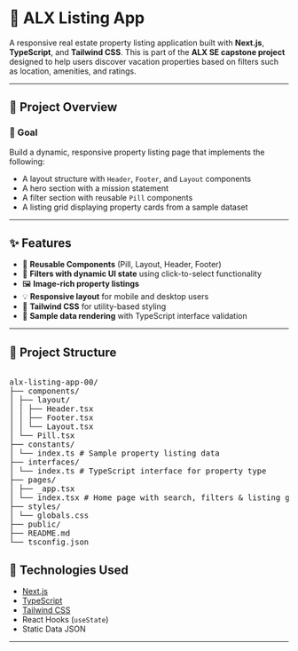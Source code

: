 # 🏡 ALX Listing App

A responsive real estate property listing application built with **Next.js**, **TypeScript**, and **Tailwind CSS**. This is part of the **ALX SE capstone project** designed to help users discover vacation properties based on filters such as location, amenities, and ratings.

---

## 📌 Project Overview

### 🎯 Goal
Build a dynamic, responsive property listing page that implements the following:
- A layout structure with `Header`, `Footer`, and `Layout` components
- A hero section with a mission statement
- A filter section with reusable `Pill` components
- A listing grid displaying property cards from a sample dataset


---

## ✨ Features

- 🔧 **Reusable Components** (Pill, Layout, Header, Footer)
- 🎯 **Filters with dynamic UI state** using click-to-select functionality
- 🖼️ **Image-rich property listings**
- 💡 **Responsive layout** for mobile and desktop users
- 🚀 **Tailwind CSS** for utility-based styling
- 🔁 **Sample data rendering** with TypeScript interface validation

---

## 📁 Project Structure
<pre>

alx-listing-app-00/
├── components/
│ ├── layout/
│ │ ├── Header.tsx
│ │ ├── Footer.tsx
│ │ └── Layout.tsx
│ └── Pill.tsx
├── constants/
│ └── index.ts # Sample property listing data
├── interfaces/
│ └── index.ts # TypeScript interface for property type
├── pages/
│ ├── _app.tsx
│ └── index.tsx # Home page with search, filters & listing grid
├── styles/
│ └── globals.css
├── public/
├── README.md
└── tsconfig.json
</pre>

## 🎨 Technologies Used

- [Next.js](https://nextjs.org/)
- [TypeScript](https://www.typescriptlang.org/)
- [Tailwind CSS](https://tailwindcss.com/)
- React Hooks (`useState`)
- Static Data JSON

---